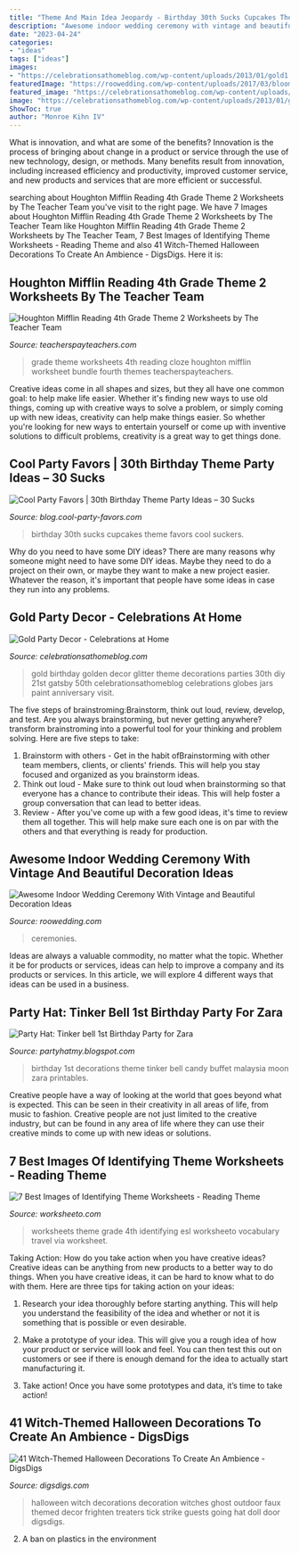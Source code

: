 ```yaml
---
title: "Theme And Main Idea Jeopardy - Birthday 30th Sucks Cupcakes Theme Favors Cool Suckers"
description: "Awesome indoor wedding ceremony with vintage and beautiful decoration ideas"
date: "2023-04-24"
categories:
- "ideas"
tags: ["ideas"]
images:
- "https://celebrationsathomeblog.com/wp-content/uploads/2013/01/gold1.jpg"
featuredImage: "https://roowedding.com/wp-content/uploads/2017/03/blooms-and-petals-decorated-winter-ceremonies.jpg"
featured_image: "https://celebrationsathomeblog.com/wp-content/uploads/2013/01/gold1.jpg"
image: "https://celebrationsathomeblog.com/wp-content/uploads/2013/01/gold1.jpg"
ShowToc: true
author: "Monroe Kihn IV"
---
```



What is innovation, and what are some of the benefits?
Innovation is the process of bringing about change in a product or service through the use of new technology, design, or methods. Many benefits result from innovation, including increased efficiency and productivity, improved customer service, and new products and services that are more efficient or successful.

	

		
searching about Houghton Mifflin Reading 4th Grade Theme 2 Worksheets by The Teacher Team you've visit to the right page. We have 7 Images about Houghton Mifflin Reading 4th Grade Theme 2 Worksheets by The Teacher Team like Houghton Mifflin Reading 4th Grade Theme 2 Worksheets by The Teacher Team, 7 Best Images of Identifying Theme Worksheets - Reading Theme and also 41 Witch-Themed Halloween Decorations To Create An Ambience - DigsDigs. Here it is:
		
    
## Houghton Mifflin Reading 4th Grade Theme 2 Worksheets By The Teacher Team

<img loading=lazy src="https://ecdn.teacherspayteachers.com/thumbitem/Fourth-Grade-Houghton-Mifflin-Vocab-Theme-2-Cloze-Fill-in-the-Blank-Worksheet-061718000-1372623342-1557052397/original-750186-3.jpg" onerror="this.onerror=null;this.src='https://tse4.mm.bing.net/th?id=OIP.8GeNS95bZZeY0B69_l9vgQAAAA&amp;pid=15.1';" alt="Houghton Mifflin Reading 4th Grade Theme 2 Worksheets by The Teacher Team">

_Source: teacherspayteachers.com_

>grade theme worksheets 4th reading cloze houghton mifflin worksheet bundle fourth themes teacherspayteachers. 

	

Creative ideas come in all shapes and sizes, but they all have one common goal: to help make life easier. Whether it's finding new ways to use old things, coming up with creative ways to solve a problem, or simply coming up with new ideas, creativity can help make things easier. So whether you're looking for new ways to entertain yourself or come up with inventive solutions to difficult problems, creativity is a great way to get things done.

    
## Cool Party Favors | 30th Birthday Theme Party Ideas – 30 Sucks

<img loading=lazy src="http://blog.cool-party-favors.com/wp-content/uploads/2012/11/50-Sucks.jpg" onerror="this.onerror=null;this.src='https://tse3.mm.bing.net/th?id=OIP.PqtIyfZu7qQMR8xnyDeVwAHaE7&amp;pid=15.1';" alt="Cool Party Favors | 30th Birthday Theme Party Ideas – 30 Sucks">

_Source: blog.cool-party-favors.com_

>birthday 30th sucks cupcakes theme favors cool suckers. 

	

Why do you need to have some DIY ideas?
There are many reasons why someone might need to have some DIY ideas. Maybe they need to do a project on their own, or maybe they want to make a new project easier. Whatever the reason, it's important that people have some ideas in case they run into any problems.

    
## Gold Party Decor - Celebrations At Home

<img loading=lazy src="https://celebrationsathomeblog.com/wp-content/uploads/2013/01/gold1.jpg" onerror="this.onerror=null;this.src='https://tse1.mm.bing.net/th?id=OIP.zP8oFrvEttyh66ZiX5HFbQHaLD&amp;pid=15.1';" alt="Gold Party Decor - Celebrations at Home">

_Source: celebrationsathomeblog.com_

>gold birthday golden decor glitter theme decorations parties 30th diy 21st gatsby 50th celebrationsathomeblog celebrations globes jars paint anniversary visit. 

	

The five steps of brainstroming:Brainstorm, think out loud, review, develop, and test.
Are you always brainstorming, but never getting anywhere? transform brainstroming into a powerful tool for your thinking and problem solving. Here are five steps to take: 
1. Brainstorm with others - Get in the habit ofBrainstorming with other team members, clients, or clients' friends. This will help you stay focused and organized as you brainstorm ideas. 
2. Think out loud - Make sure to think out loud when brainstorming so that everyone has a chance to contribute their ideas. This will help foster a group conversation that can lead to better ideas. 
3. Review - After you've come up with a few good ideas, it's time to review them all together. This will help make sure each one is on par with the others and that everything is ready for production. 

    
## Awesome Indoor Wedding Ceremony With Vintage And Beautiful Decoration Ideas

<img loading=lazy src="https://roowedding.com/wp-content/uploads/2017/03/blooms-and-petals-decorated-winter-ceremonies.jpg" onerror="this.onerror=null;this.src='https://tse3.mm.bing.net/th?id=OIP.dxCM44lk4PxKasMZG1xxCQHaLH&amp;pid=15.1';" alt="Awesome Indoor Wedding Ceremony With Vintage and Beautiful Decoration Ideas">

_Source: roowedding.com_

>ceremonies. 

	

Ideas are always a valuable commodity, no matter what the topic. Whether it be for products or services, ideas can help to improve a company and its products or services. In this article, we will explore 4 different ways that ideas can be used in a business.

    
## Party Hat: Tinker Bell 1st Birthday Party For Zara

<img loading=lazy src="https://2.bp.blogspot.com/-fzMzgKI83Zs/UsAlNrD4Z2I/AAAAAAAAGG0/JKMriTfEStY/s1600/IMG_4388.JPG" onerror="this.onerror=null;this.src='https://tse4.mm.bing.net/th?id=OIP.B45xPp3ufIQs4RNRug9fyAHaJ4&amp;pid=15.1';" alt="Party Hat: Tinker bell 1st Birthday Party for Zara">

_Source: partyhatmy.blogspot.com_

>birthday 1st decorations theme tinker bell candy buffet malaysia moon zara printables. 

	

Creative people have a way of looking at the world that goes beyond what is expected. This can be seen in their creativity in all areas of life, from music to fashion. Creative people are not just limited to the creative industry, but can be found in any area of life where they can use their creative minds to come up with new ideas or solutions.

    
## 7 Best Images Of Identifying Theme Worksheets - Reading Theme

<img loading=lazy src="http://www.worksheeto.com/postpic/2012/02/theme-worksheets-4th-grade_55687.png" onerror="this.onerror=null;this.src='https://tse4.mm.bing.net/th?id=OIP.EM0b7pcL5Hqn52FG_IS9YQHaFP&amp;pid=15.1';" alt="7 Best Images of Identifying Theme Worksheets - Reading Theme">

_Source: worksheeto.com_

>worksheets theme grade 4th identifying esl worksheeto vocabulary travel via worksheet. 

	

Taking Action: How do you take action when you have creative ideas?
Creative ideas can be anything from new products to a better way to do things. When you have creative ideas, it can be hard to know what to do with them. Here are three tips for taking action on your ideas:
1. Research your idea thoroughly before starting anything. This will help you understand the feasibility of the idea and whether or not it is something that is possible or even desirable.

2. Make a prototype of your idea. This will give you a rough idea of how your product or service will look and feel. You can then test this out on customers or see if there is enough demand for the idea to actually start manufacturing it.

3. Take action! Once you have some prototypes and data, it’s time to take action!

    
## 41 Witch-Themed Halloween Decorations To Create An Ambience - DigsDigs

<img loading=lazy src="https://www.digsdigs.com/photos/2016/09/27-faux-witch-is-going-to-strike-and-frighten-your-Halloween-guests-or-tick-or-treaters.jpg" onerror="this.onerror=null;this.src='https://tse2.mm.bing.net/th?id=OIP.VPYYoSIAyYzLhVI9fBGvnwHaKs&amp;pid=15.1';" alt="41 Witch-Themed Halloween Decorations To Create An Ambience - DigsDigs">

_Source: digsdigs.com_

>halloween witch decorations decoration witches ghost outdoor faux themed decor frighten treaters tick strike guests going hat doll door digsdigs. 

	

2. A ban on plastics in the environment 

